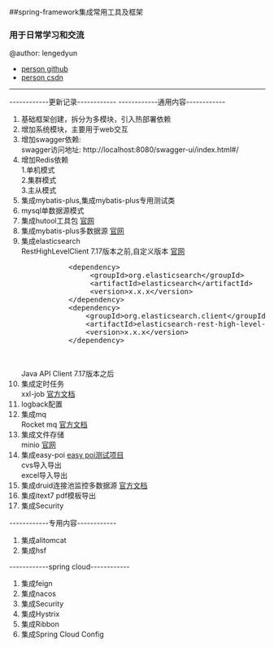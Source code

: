 ##spring-framework集成常用工具及框架

### 用于日常学习和交流
@author: lengedyun
* [person github](https://github.com/ObstinateCloud)
* [person csdn](https://blog.csdn.net/qq_32429805)
<hr>
------------更新记录------------
------------通用内容------------
<ol>
<li>基础框架创建，拆分为多模块，引入热部署依赖</li>
<li>增加系统模块，主要用于web交互</li>
<li>增加swagger依赖:<br>
 swagger访问地址: http://localhost:8080/swagger-ui/index.html#/
</li>
<li>增加Redis依赖<br>
  1.单机模式<br>
  2.集群模式<br>
  3.主从模式<br>
</li>
<li>
  集成mybatis-plus,集成mybatis-plus专用测试类<br>
</li>
<li>
  mysql单数据源模式<br>
</li>
<li>
  集成hutool工具包 <a href="https://hutool.cn/docs/#/">官网</a>
</li>
<li>
  集成mybatis-plus多数据源 <a href="https://baomidou.com/pages/24112f/">官网</a>
</li>
<li>
  集成elasticsearch 
   <br>RestHighLevelClient 7.17版本之前,自定义版本 <a href="https://www.elastic.co/guide/en/elasticsearch/client/java-rest/current/index.html">官网</a>
   <pre>
           &lt;dependency>
                &lt;groupId>org.elasticsearch&lt;/groupId>
                &lt;artifactId>elasticsearch&lt;/artifactId>
                &lt;version>x.x.x&lt;/version>
           &lt;/dependency>
           &lt;dependency>
               &lt;groupId>org.elasticsearch.client&lt;/groupId>
               &lt;artifactId>elasticsearch-rest-high-level-client&lt;/artifactId>
               &lt;version>x.x.x&lt;/version>
           &lt;/dependency>
           </pre>
   <br>Java API Client 7.17版本之后
</li>
<li>
  集成定时任务
  <br>xxl-job <a href="https://www.xuxueli.com/xxl-job/">官方文档</a>
</li>
<li>
  logback配置 
</li>
<li>
  集成mq
  <br>Rocket mq <a href="https://github.com/apache/rocketmq/blob/master/docs/cn/RocketMQ_Example.md">官方文档</a>
</li>
<li>
  集成文件存储
  <br> minio <a href="http://docs.minio.org.cn/docs/">官网</a>
</li>
<li>集成easy-poi <a href="https://gitee.com/lemur/easypoi-test">easy poi测试项目</a>
  <br>cvs导入导出
  <br>excel导入导出
 </li>
 <li>集成druid连接池监控多数据源 <a href="https://github.com/alibaba/druid/tree/master/druid-spring-boot-starter">官方文档</a>
 </li>
<li>集成itext7
   pdf模板导出
</li>
<li>
 集成Security
</li>
</ol>
------------专用内容------------
<ol>
<li>
 集成alitomcat
</li>
<li>
 集成hsf
</li>
</ol>
------------spring cloud------------
<ol>
<li>
 集成feign
</li>
<li>
 集成nacos
</li>
<li>
 集成Security
</li>
<li>
 集成Hystrix
</li>
<li>
 集成Ribbon
</li>
<li>
 集成Spring Cloud Config
</li>
</ol>
